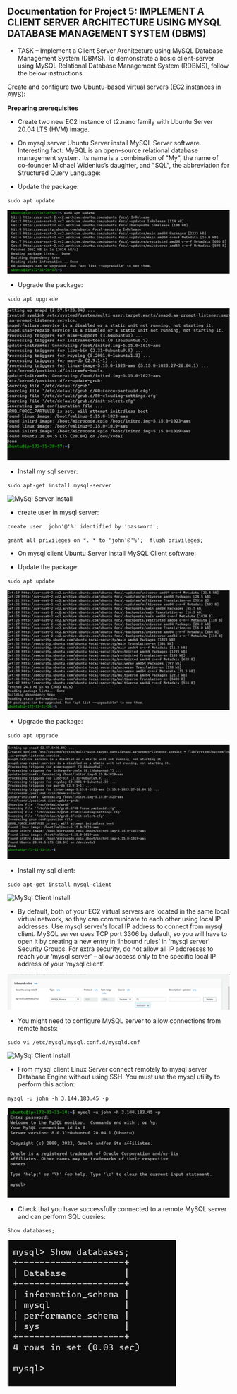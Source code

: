 ## Documentation for Project 5: IMPLEMENT A CLIENT SERVER ARCHITECTURE USING MYSQL DATABASE MANAGEMENT SYSTEM (DBMS)

- TASK – Implement a Client Server Architecture using MySQL Database Management System (DBMS).
To demonstrate a basic client-server using MySQL Relational Database Management System (RDBMS), follow the below instructions

Create and configure two Ubuntu-based virtual servers (EC2 instances in AWS):

**Preparing prerequisites**

- Create two new EC2 Instance of t2.nano family with Ubuntu Server 20.04 LTS (HVM) image.

- On mysql server Ubuntu Server install MySQL Server software.
Interesting fact: MySQL is an open-source relational database management system. Its name is a combination of "My", the name of co-founder Michael Widenius’s daughter, and "SQL", the abbreviation for Structured Query Language:

- Update the package:

`sudo apt update`

![Sudo Apt Update Server](./image/sudo-apt-update.PNG)

- Upgrade the package:

`sudo apt upgrade`

![Sudo Apt Upgrade Server](./image/sudo-apt-upgrade.PNG)

- Install my sql server:

`sudo apt-get install mysql-server`

![MySql Server Install](./image/mysql-server-install-status.PNG)

- create user in mysql server:

`create user 'john'@'%' identified by 'password';`

`grant all privileges on *. * to 'john'@'%';  flush privileges;`

- On mysql client Ubuntu Server install MySQL Client software:

- Update the package:

`sudo apt update`

![Sudo Apt Update Client](./image/sudo-apt-update-client.PNG)

- Upgrade the package:

`sudo apt upgrade`

![Sudo Apt Upgrade Client](./image/sudo-apt-upgrade-client.PNG)

- Install my sql client:

`sudo apt-get install mysql-client`

![MySql Client Install](./image/mysql-client-install-status.PNG)

- By default, both of your EC2 virtual servers are located in the same local virtual network, so they can communicate to each other using local IP addresses. Use mysql server's local IP address to connect from mysql client. MySQL server uses TCP port 3306 by default, so you will have to open it by creating a new entry in ‘Inbound rules’ in ‘mysql server’ Security Groups. For extra security, do not allow all IP addresses to reach your ‘mysql server’ – allow access only to the specific local IP address of your ‘mysql client’.

![Inbound Rule](./image/inbound-rule-output.PNG)

- You might need to configure MySQL server to allow connections from remote hosts:

`sudo vi /etc/mysql/mysql.conf.d/mysqld.cnf`

![MySql Client Install](./image/configure-mysql-server.PNG)

- From mysql client Linux Server connect remotely to mysql server Database Engine without using SSH. You must use the mysql utility to perform this action:

`mysql -u john -h 3.144.183.45 -p`

![MySql Client Install](./image/client-server-connection.PNG)

- Check that you have successfully connected to a remote MySQL server and can perform SQL queries:

`Show databases;`

![Success Connection](./image/confirm-connect.PNG)

